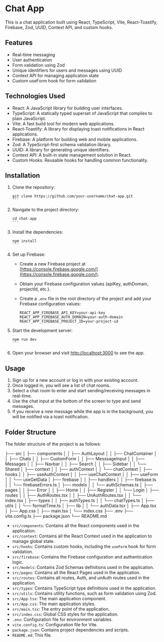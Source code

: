 # Chat App

This is a chat application built using React, TypeScript, Vite, React-Toastify, Firebase, Zod, UUID, Context API, and custom hooks.

## Features

- Real-time messaging
- User authentication
- Form validation using Zod
- Unique identifiers for users and messages using UUID
- Context API for managing application state
- Custom useForm hook for form validation

## Technologies Used

- React: A JavaScript library for building user interfaces.
- TypeScript: A statically typed superset of JavaScript that compiles to plain JavaScript.
- Vite: A fast build tool for modern web applications.
- React-Toastify: A library for displaying toast notifications in React applications.
- Firebase: A platform for building web and mobile applications.
- Zod: A TypeScript-first schema validation library.
- UUID: A library for generating unique identifiers.
- Context API: A built-in state management solution in React.
- Custom Hooks: Reusable hooks for handling common functionality.

## Installation

1. Clone the repository:

   ````
   git clone https://github.com/your-username/chat-app.git
   ```

   ````

2. Navigate to the project directory:

   ````
   cd chat-app
   ```

   ````

3. Install the dependencies:

   ````
   npm install
   ```

   ````

4. Set up Firebase:

   - Create a new Firebase project at [https://console.firebase.google.com/](https://console.firebase.google.com/).
   - Obtain your Firebase configuration values (apiKey, authDomain, projectId, etc.).
   - Create a `.env` file in the root directory of the project and add your Firebase configuration values:

     ```
     REACT_APP_FIREBASE_API_KEY=your-api-key
     REACT_APP_FIREBASE_AUTH_DOMAIN=your-auth-domain
     REACT_APP_FIREBASE_PROJECT_ID=your-project-id
     ```

5. Start the development server:

   ````
   npm run dev
   ```

   ````

6. Open your browser and visit [http://localhost:3000](http://localhost:3000) to see the app.

## Usage

1. Sign up for a new account or log in with your existing account.
2. Once logged in, you will see a list of chat rooms.
3. Select a chat room to enter and start sending/receiving messages in real-time.
4. Use the chat input at the bottom of the screen to type and send messages.
5. If you receive a new message while the app is in the background, you will be notified via a toast notification.

## Folder Structure

The folder structure of the project is as follows:

├── src
│ ├── components
│ │ ├── AuthLayout
│ │ ├── ChatContainer
│ │ ├── Chats
│ │ ├── CustomForm
│ │ ├── MesssageInput
│ │ ├── Messages
│ │ ├── Navbar
│ │ ├── Search
│ │ ├── Sidebar
│ │ └── Shared
│ ├── context
│ │ ├── authContext
│ │ └── chatContext
│ ├── hooks
│ │ ├── useAuthContext
│ │ ├── useChatContext
│ │ ├── useForm
│ │ └── useGetData
│ ├── firebase
│ │ ├── handlers
│ │ ├── firebase.ts
│ │ └── firebaseErrors.ts
│ ├── models
│ │ └── authSchemas.ts
│ ├── pages
│ │ ├── Error
│ │ ├── Home
│ │ ├── Register
│ │ └── Login
│ ├── routes
│ │ ├── AuthRoutes.tsx
│ │ ├── UnAuthRoutes.tsx
│ │ └── index.tsx
│ ├── types
│ │ ├── authTypes.ts
│ │ └── chatTypes.ts
│ ├── utils
│ │ └── formatTime.ts
│ ├── lib
│ │ └── authData.tsx
│ ├── App.tsx
│ ├── App.css
│ ├── main.tsx
│ └── index.css
├── .env
├── vite.config.ts
├── package.json
└── README.md

- `src/components`: Contains all the React components used in the application.
- `src/context`: Contains all the React Context used in the application to manage global state.
- `src/hooks`: Contains custom hooks, including the `useForm` hook for form validation.
- `src/firebase`: Contains the Firebase configuration and authentication logic.
- `src/models`: Contains Zod Schemas definitions used in the application.
- `src/pages`: Contains all the React Pages used in the application.
- `src/routes`: Contains all routes, Auth, and unAuth routes used in the application.
- `src/types`: Contains TypeScript type definitions used in the application.
- `src/utils`: Contains utility functions, such as form validation using Zod.
- `src/App.tsx`: The main application component.
- `src/App.css`: The main application styles.
- `src/main.tsx`: The entry point of the application.
- `src/index.css`: Global CSS styles for the application.
- `.env`: Configuration file for environment variables.
- `vite.config.ts`: Configuration file for Vite.
- `package.json`: Contains project dependencies and scripts.
- `README.md`: This file.

